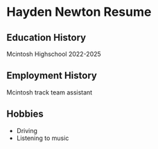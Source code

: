 # Hayden Newton Resume

## Education History
Mcintosh Highschool 2022-2025

## Employment History
Mcintosh track team assistant

## Hobbies
- Driving
- Listening to music
